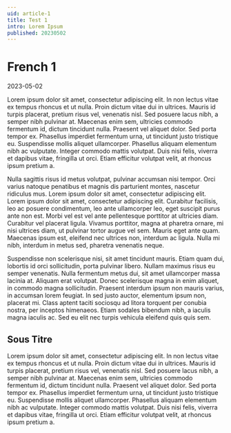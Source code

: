 ```yaml
---
uid: article-1
title: Test 1
intro: Lorem Ipsum
published: 20230502
---
```


# French 1

2023-05-02

Lorem ipsum dolor sit amet, consectetur adipiscing elit. In non lectus vitae ex tempus rhoncus et ut nulla. Proin dictum vitae dui in ultrices. Mauris id turpis placerat, pretium risus vel, venenatis nisl. Sed posuere lacus nibh, a semper nibh pulvinar at. Maecenas enim sem, ultricies commodo fermentum id, dictum tincidunt nulla. Praesent vel aliquet dolor. Sed porta tempor ex. Phasellus imperdiet fermentum urna, ut tincidunt justo tristique eu. Suspendisse mollis aliquet ullamcorper. Phasellus aliquam elementum nibh ac vulputate. Integer commodo mattis volutpat. Duis nisi felis, viverra et dapibus vitae, fringilla ut orci. Etiam efficitur volutpat velit, at rhoncus ipsum pretium a.

Nulla sagittis risus id metus volutpat, pulvinar accumsan nisi tempor. Orci varius natoque penatibus et magnis dis parturient montes, nascetur ridiculus mus. Lorem ipsum dolor sit amet, consectetur adipiscing elit. Lorem ipsum dolor sit amet, consectetur adipiscing elit. Curabitur facilisis, leo ac posuere condimentum, leo ante ullamcorper leo, eget suscipit purus ante non est. Morbi vel est vel ante pellentesque porttitor at ultricies diam. Curabitur vel placerat ligula. Vivamus porttitor, magna at pharetra ornare, mi nisi ultrices diam, ut pulvinar tortor augue vel sem. Mauris eget ante quam. Maecenas ipsum est, eleifend nec ultrices non, interdum ac ligula. Nulla mi nibh, interdum in metus sed, pharetra venenatis neque.

Suspendisse non scelerisque nisi, sit amet tincidunt mauris. Etiam quam dui, lobortis id orci sollicitudin, porta pulvinar libero. Nullam maximus risus eu semper venenatis. Nulla fermentum metus dui, sit amet ullamcorper massa lacinia at. Aliquam erat volutpat. Donec scelerisque magna in enim aliquet, in commodo magna sollicitudin. Praesent interdum ipsum non mauris varius, in accumsan lorem feugiat. In sed justo auctor, elementum ipsum non, placerat mi. Class aptent taciti sociosqu ad litora torquent per conubia nostra, per inceptos himenaeos. Etiam sodales bibendum nibh, a iaculis magna iaculis ac. Sed eu elit nec turpis vehicula eleifend quis quis sem.

## Sous Titre

Lorem ipsum dolor sit amet, consectetur adipiscing elit. In non lectus vitae ex tempus rhoncus et ut nulla. Proin dictum vitae dui in ultrices. Mauris id turpis placerat, pretium risus vel, venenatis nisl. Sed posuere lacus nibh, a semper nibh pulvinar at. Maecenas enim sem, ultricies commodo fermentum id, dictum tincidunt nulla. Praesent vel aliquet dolor. Sed porta tempor ex. Phasellus imperdiet fermentum urna, ut tincidunt justo tristique eu. Suspendisse mollis aliquet ullamcorper. Phasellus aliquam elementum nibh ac vulputate. Integer commodo mattis volutpat. Duis nisi felis, viverra et dapibus vitae, fringilla ut orci. Etiam efficitur volutpat velit, at rhoncus ipsum pretium a.

